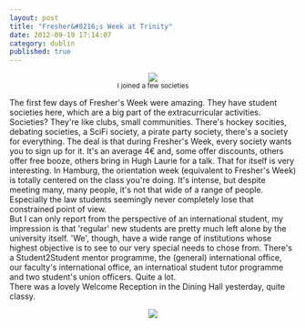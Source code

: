 ```yaml
---
layout: post
title: "Fresher&#8216;s Week at Trinity"
date: 2012-09-19 17:14:07
category: dublin
published: true
---
```



<p style="text-align: center;"><a href="https://blog.timmschoof.com/images/soc.jpeg"><img src="https://blog.timmschoof.com/images/soc.jpeg"/></a><br/><small>I joined a few societies</small></p>

The first few days of Fresher's Week were amazing. They have student societies here, which are a big part of the extracurricular activities. Societies? They're like clubs, small communities. There's hockey socities, debating societies, a SciFi society, a pirate party society, there's a society for everything. The deal is that during Fresher's Week, every society wants you to sign up for it. It's an average 4€ and, some offer discounts, others offer free booze, others bring in Hugh Laurie for a talk. That for itself is very interesting. In Hamburg, the orientation week (equivalent to Fresher's Week) is totally centered on the class you're doing. It's intense, but despite meeting many, many people, it's not that wide of a range of people. Especially the law students seemingly never completely lose that constrained point of view.  
But I can only report from the perspective of an international student, my impression is that 'regular' new students are pretty much left alone by the university itself. 'We', though, have a wide range of institutions whose highest objective is to see to our very special needs to chose from. There's a Student2Student mentor programme, the (general) international office, our faculty's international office, an internatioal student tutor programme and two student's union officers. Quite a lot.  
There was a lovely Welcome Reception in the Dining Hall yesterday, quite classy.
<p style="text-align: center;"><a href="https://blog.timmschoof.com/images/dining_hall.png"><img src="https://blog.timmschoof.com/images/dining_hall.png"/></a></p>